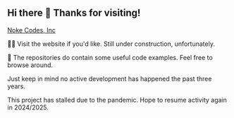 <!--
# .github README.md
Created by darrell24015
-->
## Hi there 👋 Thanks for visiting!

[Noke Codes, Inc](https://nokecodes.github.io/)

🙋‍♀️ Visit the website if you'd like. Still under construction, unfortunately.

🍿 The repositories do contain some useful code examples. Feel free to browse around. 

Just keep in mind no active development has happened the past three years.

This project has stalled due to the pandemic. Hope to resume activity again in 2024/2025.
